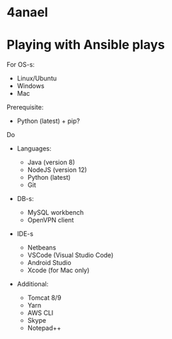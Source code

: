 # 4anael
# Playing with Ansible plays

For OS-s:
- Linux/Ubuntu
- Windows
- Mac

Prerequisite:
 - Python (latest) + pip?
 
  Do
  - Languages:
    - Java (version 8)
    - NodeJS (version 12)
    - Python (latest)
    - Git

  - DB-s:
    - MySQL workbench
    - OpenVPN client

  - IDE-s
    - Netbeans
    - VSCode (Visual Studio Code)
    - Android Studio
    - Xcode (for Mac only)

  - Additional:
    - Tomcat 8/9
    - Yarn
    - AWS CLI
    - Skype
    - Notepad++


